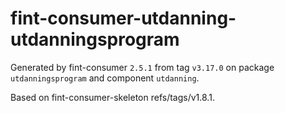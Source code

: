 # fint-consumer-utdanning-utdanningsprogram

Generated by fint-consumer `2.5.1` from tag `v3.17.0` on package `utdanningsprogram` and component `utdanning`.

Based on fint-consumer-skeleton refs/tags/v1.8.1.

